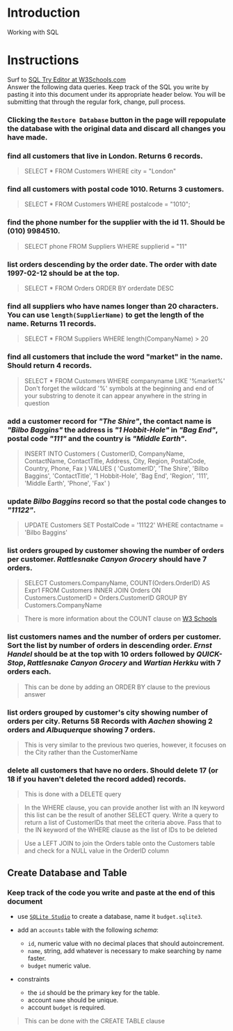 # Introduction

Working with SQL

# Instructions

Surf to [SQL Try Editor at W3Schools.com](https://www.w3schools.com/Sql/tryit.asp?filename=trysql_select_top)  
Answer the following data queries. Keep track of the SQL you write by pasting it into this document under its appropriate header below. You will be submitting that through the regular fork, change, pull process.

### **Clicking the `Restore Database` button in the page will repopulate the database with the original data and discard all changes you have made**.

### find all customers that live in London. Returns 6 records.
> SELECT *
  FROM Customers
  WHERE city = "London"

### find all customers with postal code 1010. Returns 3 customers.
> SELECT *
  FROM Customers
  WHERE postalcode = "1010";


### find the phone number for the supplier with the id 11. Should be (010) 9984510.
> SELECT phone
  FROM Suppliers
  WHERE supplierid = "11"

### list orders descending by the order date. The order with date 1997-02-12 should be at the top.
> SELECT *
  FROM Orders
  ORDER BY orderdate DESC

### find all suppliers who have names longer than 20 characters. You can use `length(SupplierName)` to get the length of the name. Returns 11 records.
> SELECT *
  FROM Suppliers
  WHERE length(CompanyName) > 20
### find all customers that include the word "market" in the name. Should return 4 records.
> SELECT *
  FROM Customers
  WHERE companyname LIKE '%market%'
> Don't forget the wildcard '%' symbols at the beginning and end of your substring to denote it can appear anywhere in the string in question

### add a customer record for _"The Shire"_, the contact name is _"Bilbo Baggins"_ the address is _"1 Hobbit-Hole"_ in _"Bag End"_, postal code _"111"_ and the country is _"Middle Earth"_.
>INSERT INTO Customers (
                          CustomerID,
                          CompanyName,
                          ContactName,
                          ContactTitle,
                          Address,
                          City,
                          Region,
                          PostalCode,
                          Country,
                          Phone,
                          Fax
                      )
                      VALUES (
                          'CustomerID',
                          'The Shire',
                          'Bilbo Baggins',
                          'ContactTitle',
                          '1 Hobbit-Hole',
                          'Bag End',
                          'Region',
                          '111',
                          'Middle Earth',
                          'Phone',
                          'Fax'
                      )

### update _Bilbo Baggins_ record so that the postal code changes to _"11122"_.
> UPDATE Customers
   SET PostalCode = '11122'
 WHERE contactname = 'Bilbo Baggins'

### list orders grouped by customer showing the number of orders per customer. _Rattlesnake Canyon Grocery_ should have 7 orders.
> SELECT        Customers.CompanyName, COUNT(Orders.OrderID) AS Expr1
FROM            Customers INNER JOIN
                         Orders ON Customers.CustomerID = Orders.CustomerID
GROUP BY Customers.CompanyName

> There is more information about the COUNT clause on [W3 Schools](https://www.w3schools.com/sql/sql_count_avg_sum.asp)

### list customers names and the number of orders per customer. Sort the list by number of orders in descending order. _Ernst Handel_ should be at the top with 10 orders followed by _QUICK-Stop_, _Rattlesnake Canyon Grocery_ and _Wartian Herkku_ with 7 orders each.
> This can be done by adding an ORDER BY clause to the previous answer

### list orders grouped by customer's city showing number of orders per city. Returns 58 Records with _Aachen_ showing 2 orders and _Albuquerque_ showing 7 orders.
> This is very similar to the previous two queries, however, it focuses on the City rather than the CustomerName

### delete all customers that have no orders. Should delete 17 (or 18 if you haven't deleted the record added) records.
> This is done with a DELETE query

> In the WHERE clause, you can provide another list with an IN keyword this list can be the result of another SELECT query. Write a query to return a list of CustomerIDs that meet the criteria above. Pass that to the IN keyword of the WHERE clause as the list of IDs to be deleted
 
> Use a LEFT JOIN to join the Orders table onto the Customers table and check for a NULL value in the OrderID column

## Create Database and Table

### Keep track of the code you write and paste at the end of this document

- use [`SQLite Studio`](https://sqlitestudio.pl/index.rvt) to create a database, name it `budget.sqlite3`.
- add an `accounts` table with the following _schema_:

  - `id`, numeric value with no decimal places that should autoincrement.
  - `name`, string, add whatever is necessary to make searching by name faster.
  - `budget` numeric value.

- constraints
  - the `id` should be the primary key for the table.
  - account `name` should be unique.
  - account `budget` is required.
> This can be done with the CREATE TABLE clause
